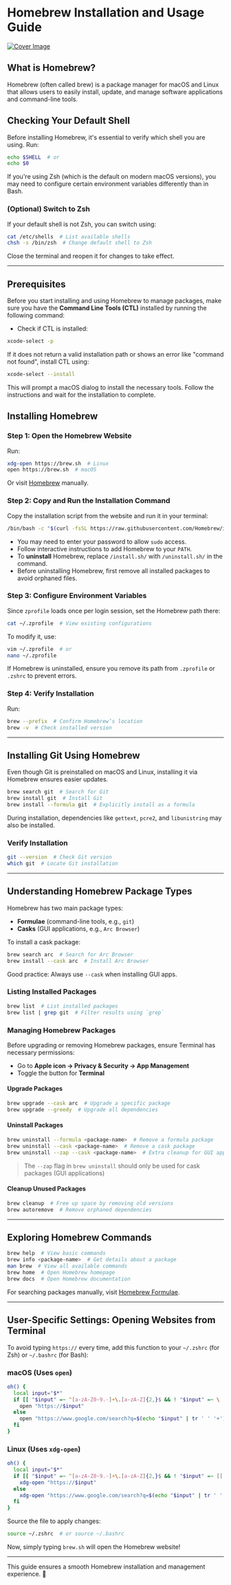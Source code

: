 # Homebrew Installation and Usage Guide

[![Cover Image](https://res.cloudinary.com/bizstak/image/upload/v1744345525/cover_images/cover_images/homebrew_installation_and_usage_guide_angsru.png)](https://youtu.be/rCSUX_YiMpY?si=O9Bi0Z4WLnQoLmBq)

## What is Homebrew?

Homebrew (often called brew) is a package manager for macOS and Linux that allows users to easily install, update, and manage software applications and command-line tools.

## Checking Your Default Shell

Before installing Homebrew, it's essential to verify which shell you are using. Run:

```sh
echo $SHELL  # or
echo $0
```

If you're using Zsh (which is the default on modern macOS versions), you may need to configure certain environment variables differently than in Bash.

### (Optional) Switch to Zsh

If your default shell is not Zsh, you can switch using:

```sh
cat /etc/shells  # List available shells
chsh -s /bin/zsh  # Change default shell to Zsh
```

Close the terminal and reopen it for changes to take effect.

---

## Prerequisites

Before you start installing and using Homebrew to manage packages, make sure you have the **Command Line Tools (CTL)** installed by running the following command:

- Check if CTL is installed:

```sh
xcode-select -p
```

If it does not return a valid installation path or shows an error like "command not found", install CTL using:

```sh
xcode-select --install
```

This will prompt a macOS dialog to install the necessary tools. Follow the instructions and wait for the installation to complete.

## Installing Homebrew

### Step 1: Open the Homebrew Website

Run:

```sh
xdg-open https://brew.sh  # Linux
open https://brew.sh  # macOS
```

Or visit [Homebrew](https://brew.sh) manually.

### Step 2: Copy and Run the Installation Command

Copy the installation script from the website and run it in your terminal:

```sh
/bin/bash -c "$(curl -fsSL https://raw.githubusercontent.com/Homebrew/install/HEAD/install.sh)"
```

- You may need to enter your password to allow `sudo` access.
- Follow interactive instructions to add Homebrew to your `PATH`.
- To **uninstall** Homebrew, replace `/install.sh/` with `/uninstall.sh/` in the command.
- Before uninstalling Homebrew, first remove all installed packages to avoid orphaned files.

### Step 3: Configure Environment Variables

Since `zprofile` loads once per login session, set the Homebrew path there:

```sh
cat ~/.zprofile  # View existing configurations
```

To modify it, use:

```sh
vim ~/.zprofile  # or
nano ~/.zprofile
```

If Homebrew is uninstalled, ensure you remove its path from `.zprofile` or `.zshrc` to prevent errors.

### Step 4: Verify Installation

Run:

```sh
brew --prefix  # Confirm Homebrew’s location
brew -v  # Check installed version
```

---

## Installing Git Using Homebrew

Even though Git is preinstalled on macOS and Linux, installing it via Homebrew ensures easier updates.

```sh
brew search git  # Search for Git
brew install git  # Install Git
brew install --formula git  # Explicitly install as a formula
```

During installation, dependencies like `gettext`, `pcre2`, and `libunistring` may also be installed.

### Verify Installation

```sh
git --version  # Check Git version
which git  # Locate Git installation
```

---

## Understanding Homebrew Package Types

Homebrew has two main package types:

- **Formulae** (command-line tools, e.g., `git`)
- **Casks** (GUI applications, e.g., `Arc Browser`)

To install a cask package:

```sh
brew search arc  # Search for Arc Browser
brew install --cask arc  # Install Arc Browser
```

Good practice: Always use `--cask` when installing GUI apps.

### Listing Installed Packages

```sh
brew list  # List installed packages
brew list | grep git  # Filter results using `grep`
```

### Managing Homebrew Packages

Before upgrading or removing Homebrew packages, ensure Terminal has necessary permissions:

- Go to **Apple icon → Privacy & Security → App Management**
- Toggle the button for **Terminal**

#### Upgrade Packages

```sh
brew upgrade --cask arc  # Upgrade a specific package
brew upgrade --greedy  # Upgrade all dependencies
```

#### Uninstall Packages

```sh
brew uninstall --formula <package-name>  # Remove a formula package
brew uninstall --cask <package-name>  # Remove a cask package
brew uninstall --zap --cask <package-name>  # Extra cleanup for GUI apps
```

> The `--zap` flag in `brew uninstall` should only be used for cask packages (GUI applications)

#### Cleanup Unused Packages

```sh
brew cleanup  # Free up space by removing old versions
brew autoremove  # Remove orphaned dependencies
```

---

## Exploring Homebrew Commands

```sh
brew help  # View basic commands
brew info <package-name>  # Get details about a package
man brew  # View all available commands
brew home  # Open Homebrew homepage
brew docs  # Open Homebrew documentation
```

For searching packages manually, visit [Homebrew Formulae](https://formulae.brew.sh).

---

## User-Specific Settings: Opening Websites from Terminal

To avoid typing `https://` every time, add this function to your `~/.zshrc` (for Zsh) or `~/.bashrc` (for Bash):

### macOS (Uses `open`)

```sh
oh() {
  local input="$*"
  if [[ "$input" =~ ^[a-zA-Z0-9.-]+\.[a-zA-Z]{2,}$ && ! "$input" =~ \  ]]; then
    open "https://$input"
  else
    open "https://www.google.com/search?q=$(echo "$input" | tr ' ' '+')"
  fi
}
```

### Linux (Uses `xdg-open`)

```sh
oh() {
  local input="$*"
  if [[ "$input" =~ ^[a-zA-Z0-9.-]+\.[a-zA-Z]{2,}$ && ! "$input" =~ [[:space:]] ]]; then
    xdg-open "https://$input"
  else
    xdg-open "https://www.google.com/search?q=$(echo "$input" | tr ' ' '+')"
  fi
}
```

Source the file to apply changes:

```sh
source ~/.zshrc  # or source ~/.bashrc
```

Now, simply typing `brew.sh` will open the Homebrew website!

---

This guide ensures a smooth Homebrew installation and management experience. 🚀
